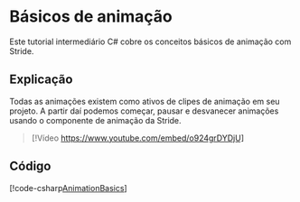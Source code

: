 # Básicos de animação

Este tutorial intermediário C# cobre os conceitos básicos de animação com Stride.

## Explicação

Todas as animações existem como ativos de clipes de animação em seu projeto. A partir daí podemos começar, pausar e desvanecer animações usando o componente de animação da Stride.

> [!Vídeo https://www.youtube.com/embed/o924grDYDjU]

## Código
[!code-csharp[AnimationBasics](../../../../stride/samples/Tutorials/CSharpIntermediate/CSharpIntermediate/CSharpIntermediate.Game/07_Animation/AnimationBasics.cs)]
